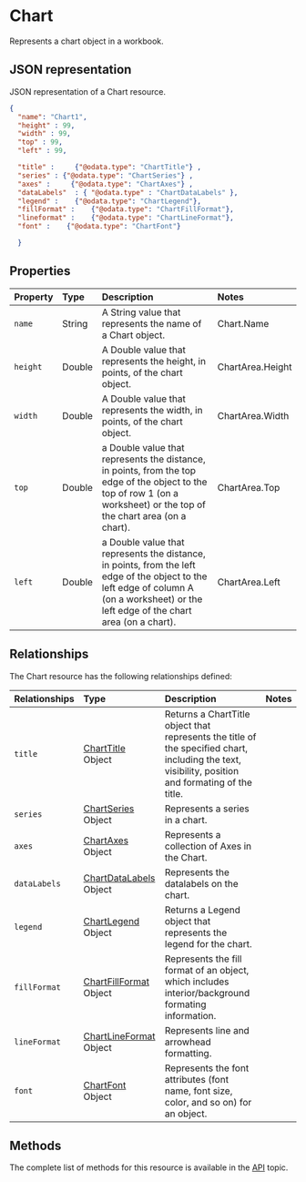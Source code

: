 # Chart
Represents a chart object in a workbook.

## JSON representation

JSON representation of a Chart resource.

<!-- { "blockType": "resource", "@odata.type": "Chart","optionalProperties": ["title","series","axes", "dataLabels", "legend",  "fillFormat", "lineFormat", "font" ]
} 
-->
```json
{
  "name": "Chart1",
  "height" : 99,
  "width" : 99,
  "top" : 99,
  "left" : 99,

  "title" :     {"@odata.type": "ChartTitle"} ,
  "series" : {"@odata.type": "ChartSeries"} ,
  "axes" :     {"@odata.type": "ChartAxes"} ,
  "dataLabels"  : { "@odata.type" : "ChartDataLabels" },
  "legend" :    {"@odata.type": "ChartLegend"},
  "fillFormat" :    {"@odata.type": "ChartFillFormat"},
  "lineformat" :    {"@odata.type": "ChartLineFormat"},
  "font" :    {"@odata.type": "ChartFont"}

  }
```

## Properties

| Property         | Type    |Description|Notes |
|:-----------------|:--------|:----------|:-----|
| `name`  | String | A String value that represents the name of a Chart object.   | Chart.Name      |
| `height`| Double | A Double value that represents the height, in points, of the chart object. | ChartArea.Height|
| `width` | Double | A Double value that represents the width, in points, of the chart object. | ChartArea.Width |
| `top` | Double |a Double value that represents the distance, in points, from the top edge of the object to the top of row 1 (on a worksheet) or the top of the chart area (on a chart).| ChartArea.Top |
| `left` | Double | a Double value that represents the distance, in points, from the left edge of the object to the left edge of column A (on a worksheet) or the left edge of the chart area (on a chart).| ChartArea.Left |


## Relationships
The Chart resource has the following relationships defined:

| Relationships    | Type    |Description|Notes |
|:-----------------|:--------|:----------|:-----|
| `title`          |[ChartTitle](chartTitle.md) Object | Returns a ChartTitle object that represents the title of the specified chart, including the text, visibility, position and formating of the title.
| `series`          |[ChartSeries](chartseries.md) Object |Represents a series in a chart.
| `axes`          |[ChartAxes](axes.md) Object |Represents a collection of Axes in the Chart.
| `dataLabels`          |[ChartDataLabels](chartDataLabels.md) Object | Represents the datalabels on the chart.
| `legend`          |[ChartLegend](chartLegend.md) Object |Returns a Legend object that represents the legend for the chart. 
| `fillFormat`          |[ChartFillFormat](chartFillFormat.md) Object | Represents the fill format of an object, which includes interior/background formating information. 
| `lineFormat`          |[ChartLineFormat](chartLineFormat.md) Object | Represents line and arrowhead formatting.
| `font`          |[ChartFont](chartFont.md) Object | Represents the font attributes (font name, font size, color, and so on) for an object. 



     

## Methods

The complete list of methods for this resource is available in
the [API](../README.md) topic.